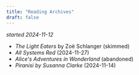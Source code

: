 ```yaml
---
title: "Reading Archives"
draft: false
---
```


_started 2024-11-12_
- _The Light Eaters_ by Zoë Schlanger (skimmed)
- _All Systems Red_ (2024-11-27)
- _Alice's Adventures in Wonderland_ (abandoned)
- _Piranisi by Susanna Clarke_ (2024-11-14)